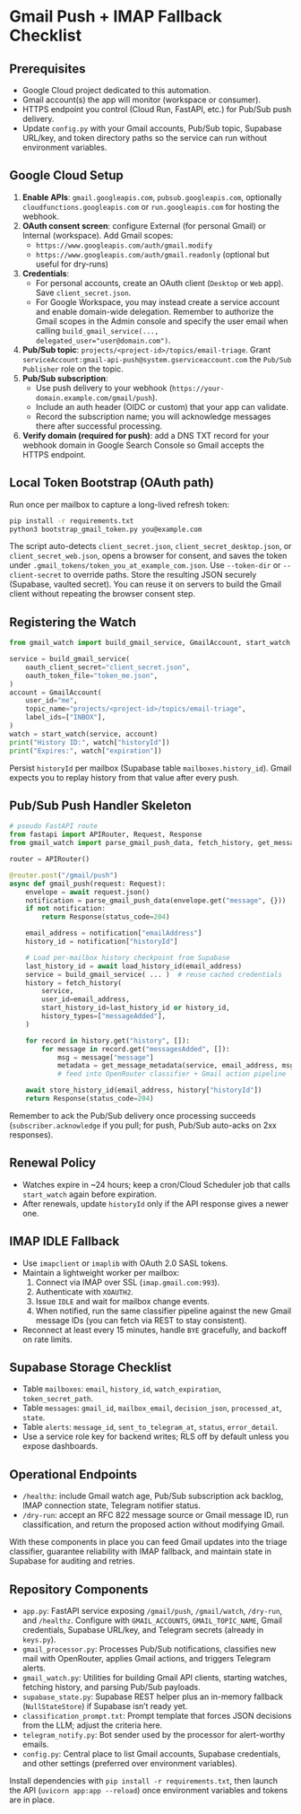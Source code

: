 # Gmail Push + IMAP Fallback Checklist

## Prerequisites
- Google Cloud project dedicated to this automation.
- Gmail account(s) the app will monitor (workspace or consumer).
- HTTPS endpoint you control (Cloud Run, FastAPI, etc.) for Pub/Sub push delivery.
- Update `config.py` with your Gmail accounts, Pub/Sub topic, Supabase URL/key, and token directory paths so the service can run without environment variables.

## Google Cloud Setup
1. **Enable APIs**: `gmail.googleapis.com`, `pubsub.googleapis.com`, optionally `cloudfunctions.googleapis.com` or `run.googleapis.com` for hosting the webhook.
2. **OAuth consent screen**: configure External (for personal Gmail) or Internal (workspace). Add Gmail scopes:
   - `https://www.googleapis.com/auth/gmail.modify`
   - `https://www.googleapis.com/auth/gmail.readonly` (optional but useful for dry-runs)
3. **Credentials**:
   - For personal accounts, create an OAuth client (`Desktop` or `Web` app). Save `client_secret.json`.
   - For Google Workspace, you may instead create a service account and enable domain-wide delegation. Remember to authorize the Gmail scopes in the Admin console and specify the user email when calling `build_gmail_service(..., delegated_user="user@domain.com")`.
4. **Pub/Sub topic**: `projects/<project-id>/topics/email-triage`. Grant `serviceAccount:gmail-api-push@system.gserviceaccount.com` the `Pub/Sub Publisher` role on the topic.
5. **Pub/Sub subscription**:
   - Use push delivery to your webhook (`https://your-domain.example.com/gmail/push`).
   - Include an auth header (OIDC or custom) that your app can validate.
   - Record the subscription name; you will acknowledge messages there after successful processing.
6. **Verify domain (required for push)**: add a DNS TXT record for your webhook domain in Google Search Console so Gmail accepts the HTTPS endpoint.

## Local Token Bootstrap (OAuth path)
Run once per mailbox to capture a long-lived refresh token:
```bash
pip install -r requirements.txt
python3 bootstrap_gmail_token.py you@example.com
```
The script auto-detects `client_secret.json`, `client_secret_desktop.json`, or `client_secret_web.json`, opens a browser for consent, and saves the token under `.gmail_tokens/token_you_at_example_com.json`. Use `--token-dir` or `--client-secret` to override paths.
Store the resulting JSON securely (Supabase, vaulted secret). You can reuse it on servers to build the Gmail client without repeating the browser consent step.

## Registering the Watch
```python
from gmail_watch import build_gmail_service, GmailAccount, start_watch

service = build_gmail_service(
    oauth_client_secret="client_secret.json",
    oauth_token_file="token_me.json",
)
account = GmailAccount(
    user_id="me",
    topic_name="projects/<project-id>/topics/email-triage",
    label_ids=["INBOX"],
)
watch = start_watch(service, account)
print("History ID:", watch["historyId"])
print("Expires:", watch["expiration"])
```
Persist `historyId` per mailbox (Supabase table `mailboxes.history_id`). Gmail expects you to replay history from that value after every push.

## Pub/Sub Push Handler Skeleton
```python
# pseudo FastAPI route
from fastapi import APIRouter, Request, Response
from gmail_watch import parse_gmail_push_data, fetch_history, get_message_metadata, build_gmail_service

router = APIRouter()

@router.post("/gmail/push")
async def gmail_push(request: Request):
    envelope = await request.json()
    notification = parse_gmail_push_data(envelope.get("message", {}))
    if not notification:
        return Response(status_code=204)

    email_address = notification["emailAddress"]
    history_id = notification["historyId"]

    # Load per-mailbox history checkpoint from Supabase
    last_history_id = await load_history_id(email_address)
    service = build_gmail_service( ... )  # reuse cached credentials
    history = fetch_history(
        service,
        user_id=email_address,
        start_history_id=last_history_id or history_id,
        history_types=["messageAdded"],
    )

    for record in history.get("history", []):
        for message in record.get("messagesAdded", []):
            msg = message["message"]
            metadata = get_message_metadata(service, email_address, msg["id"])
            # feed into OpenRouter classifier + Gmail action pipeline

    await store_history_id(email_address, history["historyId"])
    return Response(status_code=204)
```
Remember to ack the Pub/Sub delivery once processing succeeds (`subscriber.acknowledge` if you pull; for push, Pub/Sub auto-acks on 2xx responses).

## Renewal Policy
- Watches expire in ~24 hours; keep a cron/Cloud Scheduler job that calls `start_watch` again before expiration.
- After renewals, update `historyId` only if the API response gives a newer one.

## IMAP IDLE Fallback
- Use `imapclient` or `imaplib` with OAuth 2.0 SASL tokens.
- Maintain a lightweight worker per mailbox:
  1. Connect via IMAP over SSL (`imap.gmail.com:993`).
  2. Authenticate with `XOAUTH2`.
  3. Issue `IDLE` and wait for mailbox change events.
  4. When notified, run the same classifier pipeline against the new Gmail message IDs (you can fetch via REST to stay consistent).
- Reconnect at least every 15 minutes, handle `BYE` gracefully, and backoff on rate limits.

## Supabase Storage Checklist
- Table `mailboxes`: `email`, `history_id`, `watch_expiration`, `token_secret_path`.
- Table `messages`: `gmail_id`, `mailbox_email`, `decision_json`, `processed_at`, `state`.
- Table `alerts`: `message_id`, `sent_to_telegram_at`, `status`, `error_detail`.
- Use a service role key for backend writes; RLS off by default unless you expose dashboards.

## Operational Endpoints
- `/healthz`: include Gmail watch age, Pub/Sub subscription ack backlog, IMAP connection state, Telegram notifier status.
- `/dry-run`: accept an RFC 822 message source or Gmail message ID, run classification, and return the proposed action without modifying Gmail.

With these components in place you can feed Gmail updates into the triage classifier, guarantee reliability with IMAP fallback, and maintain state in Supabase for auditing and retries.

## Repository Components
- `app.py`: FastAPI service exposing `/gmail/push`, `/gmail/watch`, `/dry-run`, and `/healthz`. Configure with `GMAIL_ACCOUNTS`, `GMAIL_TOPIC_NAME`, Gmail credentials, Supabase URL/key, and Telegram secrets (already in `keys.py`).
- `gmail_processor.py`: Processes Pub/Sub notifications, classifies new mail with OpenRouter, applies Gmail actions, and triggers Telegram alerts.
- `gmail_watch.py`: Utilities for building Gmail API clients, starting watches, fetching history, and parsing Pub/Sub payloads.
- `supabase_state.py`: Supabase REST helper plus an in-memory fallback (`NullStateStore`) if Supabase isn’t ready yet.
- `classification_prompt.txt`: Prompt template that forces JSON decisions from the LLM; adjust the criteria here.
- `telegram_notify.py`: Bot sender used by the processor for alert-worthy emails.
- `config.py`: Central place to list Gmail accounts, Supabase credentials, and other settings (preferred over environment variables).

Install dependencies with `pip install -r requirements.txt`, then launch the API (`uvicorn app:app --reload`) once environment variables and tokens are in place.
